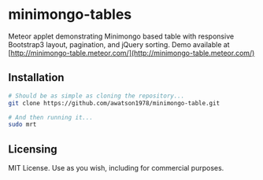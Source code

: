 minimongo-tables
================

Meteor applet demonstrating Minimongo based table with responsive Bootstrap3 layout, pagination, and jQuery sorting.  Demo available at [http://minimongo-table.meteor.com/](http://minimongo-table.meteor.com/)  


Installation  
------------------------

````sh
# Should be as simple as cloning the repository...  
git clone https://github.com/awatson1978/minimongo-table.git

# And then running it...
sudo mrt
````


Licensing
------------------------

MIT License. Use as you wish, including for commercial purposes.
